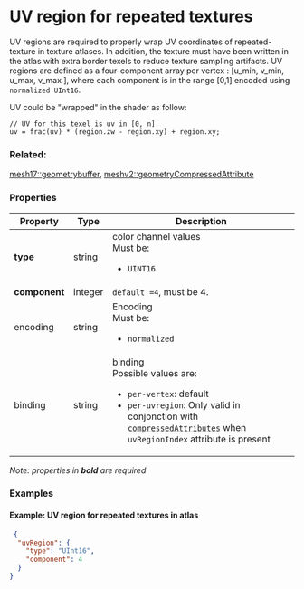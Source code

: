 # UV region for repeated textures



  UV regions are required to properly wrap UV coordinates of repeated-texture in texture atlases.
  In addition, the texture must have been written in the atlas with extra border texels to reduce texture sampling artifacts. 
  UV regions are defined as a four-component array per vertex : [u_min, v_min, u_max, v_max ], where each component is in the range [0,1] encoded using `normalized UInt16`.
  
  UV could be "wrapped" in the shader as follow:
  ``` hlsl
  // UV for this texel is uv in [0, n]
  uv = frac(uv) * (region.zw - region.xy) + region.xy;
  ```
  
  

### Related:

[mesh17::geometrybuffer](geometrybuffer.md), [meshv2::geometryCompressedAttribute](../../meshv2/docs/geometryCompressedAttribute.md)
### Properties

| Property | Type | Description |
| --- | --- | --- |
| **type** | string | color channel values<div>Must be:<ul><li>`UINT16`</li></ul></div> |
| **component** | integer | `default =4`, must be 4. |
| encoding | string | Encoding<div>Must be:<ul><li>`normalized`</li></ul></div> |
| binding | string | binding<div>Possible values are:<ul><li>`per-vertex`: default</li><li>`per-uvregion`: Only valid in conjonction with [`compressedAttributes`](geometryCompressedAttribute.md) when `uvRegionIndex` attribute is present</li></ul></div> |

*Note: properties in **bold** are required*

### Examples 

#### Example: UV region for repeated textures in atlas 

```json
 {
  "uvRegion": {
    "type": "UInt16",
    "component": 4
  }
} 
```

